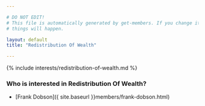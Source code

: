 ```yaml
---

# DO NOT EDIT!
# This file is automatically generated by get-members. If you change it, bad
# things will happen.

layout: default
title: "Redistribution Of Wealth"

---
```


{% include interests/redistribution-of-wealth.md %}

### Who is interested in Redistribution Of Wealth?


* [Frank Dobson]({ site.baseurl }}members/frank-dobson.html)

